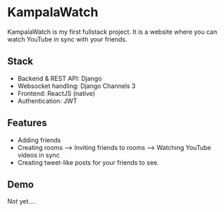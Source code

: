 # KampalaWatch

KampalaWatch is my first fullstack project. It is a website where you can watch YouTube in sync with your friends.

## Stack
- Backend & REST API: Django
- Websocket handling: Django Channels 3
- Frontend: ReactJS (native)
- Authentication: JWT

## Features
 - Adding friends
 - Creating rooms --> Inviting friends to rooms --> Watching YouTube videos in sync
 - Creating tweet-like posts for your friends to see.
 
 ## Demo
 Not yet....
